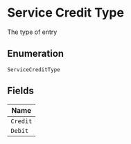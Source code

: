 
# Service Credit Type

The type of entry

## Enumeration

`ServiceCreditType`

## Fields

| Name |
|  --- |
| `Credit` |
| `Debit` |


